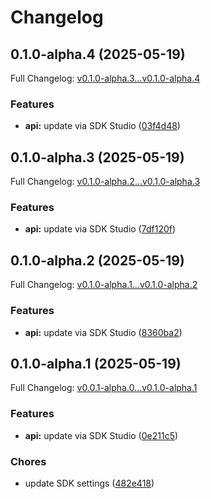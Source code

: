# Changelog

## 0.1.0-alpha.4 (2025-05-19)

Full Changelog: [v0.1.0-alpha.3...v0.1.0-alpha.4](https://github.com/ankitdas13/goMon/compare/v0.1.0-alpha.3...v0.1.0-alpha.4)

### Features

* **api:** update via SDK Studio ([03f4d48](https://github.com/ankitdas13/goMon/commit/03f4d48c93f76709f4477e3f9045d1edf4cf15aa))

## 0.1.0-alpha.3 (2025-05-19)

Full Changelog: [v0.1.0-alpha.2...v0.1.0-alpha.3](https://github.com/ankitdas13/goMon/compare/v0.1.0-alpha.2...v0.1.0-alpha.3)

### Features

* **api:** update via SDK Studio ([7df120f](https://github.com/ankitdas13/goMon/commit/7df120fc529eaf736249ff574dc62d090609eaa4))

## 0.1.0-alpha.2 (2025-05-19)

Full Changelog: [v0.1.0-alpha.1...v0.1.0-alpha.2](https://github.com/ankitdas13/goMon/compare/v0.1.0-alpha.1...v0.1.0-alpha.2)

### Features

* **api:** update via SDK Studio ([8360ba2](https://github.com/ankitdas13/goMon/commit/8360ba27f4f1d44cfecf4ddc6dde4ec38e4faef8))

## 0.1.0-alpha.1 (2025-05-19)

Full Changelog: [v0.0.1-alpha.0...v0.1.0-alpha.1](https://github.com/ankitdas13/goMon/compare/v0.0.1-alpha.0...v0.1.0-alpha.1)

### Features

* **api:** update via SDK Studio ([0e211c5](https://github.com/ankitdas13/goMon/commit/0e211c580e222538cb721d4634e37d4324f1d207))


### Chores

* update SDK settings ([482e418](https://github.com/ankitdas13/goMon/commit/482e418bfc91496df02c1f791d5a8f88ee937403))
